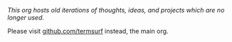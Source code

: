 
_This org hosts old iterations of thoughts, ideas, and projects which are no longer used._

Please visit [github.com/termsurf](https://github.com/termsurf) instead, the main org.
